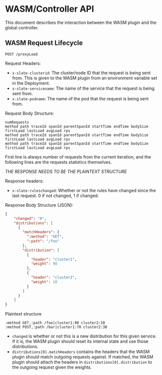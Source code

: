 # WASM/Controller API

This document describes the interaction between the WASM plugin and the global controller.

## WASM Request Lifecycle

`POST /proxyLoad`

Request Headers:
- `x-slate-clusterid`: The cluster/node ID that the request is being sent from. This is given to the WASM plugin from an environment
variable set in the Deployment.
- `x-slate-servicename`: The name of the service that the request is being sent from.
- `x-slate-podname`: The name of the pod that the request is being sent from.

Request Body Structure:
```
numRequests
method path traceId spanId parentSpanId startTime endTime bodySize firstLoad lastLoad avgLoad rps
method path traceId spanId parentSpanId startTime endTime bodySize firstLoad lastLoad avgLoad rps
method path traceId spanId parentSpanId startTime endTime bodySize firstLoad lastLoad avgLoad rps
```
First line is always number of requests from the current iteration, and the following lines are the requests statistics themselves.

*THE RESPONSE NEEDS TO BE THE PLAINTEXT STRUCTURE*

Response headers:
- `x-slate-ruleschanged`: Whether or not the rules have changed since the last request. 0 if not changed, 1 if changed.

Response Body Structure (JSON):
```json
{
    "changed": "0",
    "distributions": [
      {
        "matchHeaders": {
          ":method": "GET",
          ":path": "/foo"
        },
        "distribution": [
          {
            "header": "cluster1",
            "weight": 90
          },
          {
            "header": "cluster2",
            "weight": 10
          }
        ]
      }
    ]
}
```

Plaintext structure
```
:method GET,:path /foo|cluster1:90 cluster2:10
:method POST,:path /bar|cluster1:70 cluster2:30
```

- `changed` is whether or not this is a new distribution for this given service. If it is, the WASM plugin should reset its internal state and use those distributions.
- `distributions[0].matchHeaders` contains the headers that the WASM plugin should match outgoing requests against. If matched, the WASM plugin should attach the headers in `distributions[0].distribution` to the outgoing request given the weights.

